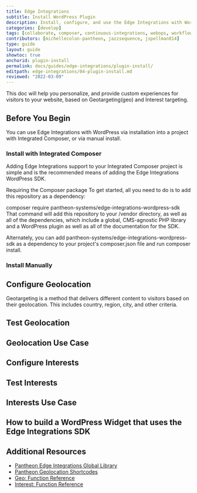 ```yaml
---
title: Edge Integrations
subtitle: Install WordPress Plugin
description: Install, configure, and use the Edge Integrations with WordPress.
categories: [develop]
tags: [collaborate, composer, continuous-integrations, webops, workflow]
contributors: [michellecolon-pantheon, jazzsequence, jspellman814]
type: guide
layout: guide
showtoc: true
anchorid: plugin-install
permalink: docs/guides/edge-integrations/plugin-install/
editpath: edge-integrations/04-plugin-install.md
reviewed: "2022-03-09"
---
```


This doc will help you personalize, and provide custom experiences for visitors to your website, based on Geotargeting(geo) and Interest targeting.

## Before You Begin

You can use Edge Integrations with WordPress via installation into a project with Integrated Composer, or via manual install.

### Install with Integrated Composer

Adding Edge Integrations support to your Integrated Composer project is simple and is the recommended means of adding the Edge Integrations WordPress SDK.

Requiring the Composer package
To get started, all you need to do is to add this repository as a dependency:

composer require pantheon-systems/edge-integrations-wordpress-sdk
That command will add this repository to your /vendor directory, as well as all of the dependencies, which include a global, CMS-agnostic PHP library and a WordPress plugin as well as all of the documentation for the SDK.

Alternately, you can add pantheon-systems/edge-integrations-wordpress-sdk as a dependency to your project's composer.json file and run composer install.

### Install Manually


## Configure Geolocation

Geotargeting is a method that delivers different content to visitors based on their geolocation. This includes country, region, city, and other criteria.

## Test Geolocation



## Geolocation Use Case



## Configure Interests



## Test Interests



## Interests Use Case



## How to build a WordPress Widget that uses the Edge Integrations SDK

## Additional Resources

- [Pantheon Edge Integrations Global Library](https://github.com/pantheon-systems/pantheon-edge-integrations)
- [Pantheon Geolocation Shortcodes](https://github.com/pantheon-systems/pantheon-geolocation-shortcodes)
- [Geo: Function Reference](https://github.com/pantheon-systems/edge-integrations-wordpress-sdk/blob/main/docs/geo.md)
- [Interest: Function Reference](https://github.com/pantheon-systems/edge-integrations-wordpress-sdk/blob/main/docs/interest.md)
